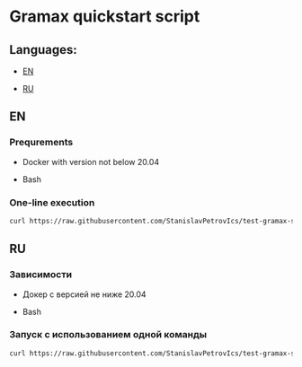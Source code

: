 # Gramax quickstart script

## Languages:

- [EN](#en)
  
- [RU](#ru)

## EN

### Prequrements

- Docker with version not below 20.04
  
- Bash

### One-line execution

```bash
curl https://raw.githubusercontent.com/StanislavPetrovIcs/test-gramax-setup/main/setup.sh | bash; docker compose up
```

## RU

### Зависимости

- Докер с версией не ниже 20.04

- Bash

### Запуск с использованием одной команды

```bash
curl https://raw.githubusercontent.com/StanislavPetrovIcs/test-gramax-setup/main/setup.sh | bash; docker compose up
```

